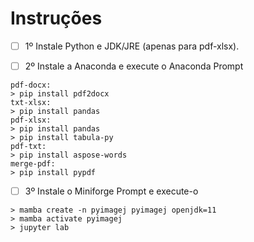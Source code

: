 # Instruções

- [ ] 1º Instale Python e JDK/JRE (apenas para pdf-xlsx).

- [ ] 2º Instale a Anaconda e execute o Anaconda Prompt

```
pdf-docx:
> pip install pdf2docx
txt-xlsx:
> pip install pandas
pdf-xlsx:
> pip install pandas
> pip install tabula-py
pdf-txt:
> pip install aspose-words
merge-pdf:
> pip install pypdf
```

- [ ] 3º Instale o Miniforge Prompt e execute-o

```
> mamba create -n pyimagej pyimagej openjdk=11
> mamba activate pyimagej
> jupyter lab
```
